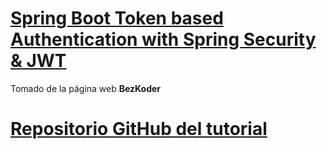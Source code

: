 # [Spring Boot Token based Authentication with Spring Security & JWT](https://www.bezkoder.com/spring-boot-jwt-authentication/)
Tomado de la página web **BezKoder**

# [Repositorio GitHub del tutorial](https://github.com/bezkoder/spring-boot-spring-security-jwt-authentication)